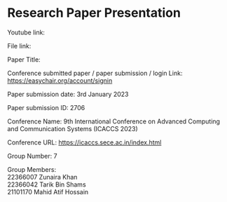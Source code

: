 
# Research Paper Presentation

Youtube link: 

File link: 

Paper Title:

Conference submitted paper / paper submission / login Link: https://easychair.org/account/signin

Paper submission date: 3rd January 2023

Paper submission ID: 2706

Conference Name: 9th International Conference on Advanced Computing and Communication Systems (ICACCS 2023)

Conference URL: https://icaccs.sece.ac.in/index.html


Group Number: 7

Group Members:\
22366007 Zunaira Khan\
22366042 Tarik Bin Shams\
21101170 Mahid Atif Hossain